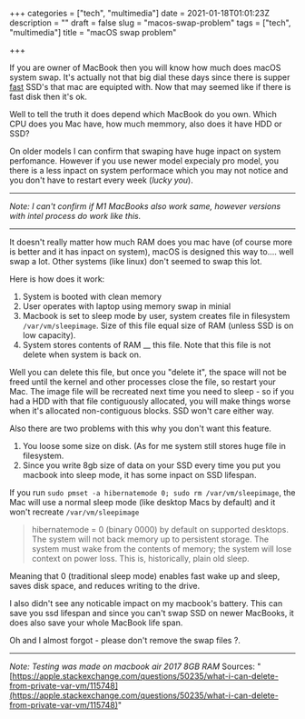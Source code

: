 +++
categories = ["tech", "multimedia"]
date = 2021-01-18T01:01:23Z
description = ""
draft = false
slug = "macos-swap-problem"
tags = ["tech", "multimedia"]
title = "macOS swap problem"

+++


If you are owner of MacBook then you will know how much does macOS system swap. It's actually not that big dial these days since there is supper [fast](https://eclecticlight.co/2020/12/12/how-fast-is-the-ssd-inside-an-m1-mac/) SSD's that mac are equipted with. Now that may seemed like if there is fast disk then it's ok.

Well to tell the truth it does depend which MacBook do you own. Which CPU does you Mac have, how much memmory, also does it have HDD or SSD?

On older models I can confirm that swaping have huge inpact on system perfomance. However if you use newer model expecialy pro model, you there is a less inpact on system performace which you may not notice and you don't have to restart every week (_lucky you_).

---

_Note:_  _I can't confirm if M1 MacBooks also work same, however versions with intel process do work like this._

---

It doesn't really matter how much RAM does you mac have (of course more is better and it has inpact on system), macOS is designed this way to.... well swap a lot. Other systems (like linux) don't seemed to swap this lot.

Here is how does it work:

1. System is booted with clean memory
2. User operates with laptop using memory swap in minial
3. Macbook is set to sleep mode by user, system creates file in filesystem `/var/vm/sleepimage`. Size of this file equal size of RAM (unless SSD is on low capacity).
4. System stores contents of RAM __ this file. Note that this file is not delete when system is back on.

Well you can delete this file, but once you "delete it", the space will not be freed until the kernel and other processes close the file, so restart your Mac. The image file will be recreated next time you need to sleep - so if you had a HDD with that file contiguously allocated, you will make things worse when it's allocated non-contiguous blocks. SSD won't care either way.

Also there are two problems with this why you don't want this feature.

1. You loose some size on disk. (As for me system still stores huge file in filesystem.
2. Since you write 8gb size of data on your SSD every time you put you macbook into sleep mode, it has some inpact on SSD lifespan.

If you run `sudo pmset -a hibernatemode 0; sudo rm /var/vm/sleepimage`, the Mac will use a normal sleep mode (like desktop Macs by default) and it won't recreate `/var/vm/sleepimage`

>hibernatemode = 0 (binary 0000) by default on supported desktops. The system will not back memory up to persistent storage. The system must wake from the contents of memory; the system will lose context on power loss. This is, historically, plain old sleep.

Meaning that 0 (traditional sleep mode) enables fast wake up and sleep, saves disk space, and reduces writing to the drive.

I also didn't see any noticable impact on my macbook's battery. This can save you ssd lifespan and since you can't swap SSD on newer MacBooks, it does also save your whole MacBook life span.

Oh and I almost forgot - please don't remove the swap files ?.

---

_Note: Testing was made on macbook air 2017 8GB RAM_ Sources: "[https://apple.stackexchange.com/questions/50235/what-i-can-delete-from-private-var-vm/115748](https://apple.stackexchange.com/questions/50235/what-i-can-delete-from-private-var-vm/115748)"
